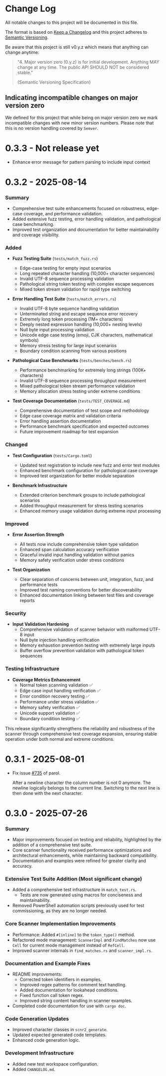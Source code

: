# Change Log

All notable changes to this project will be documented in this file.

The format is based on [Keep a Changelog](http://keepachangelog.com/)
and this project adheres to [Semantic Versioning](http://semver.org/).

Be aware that this project is still v0.y.z which means that anything can change anytime:

> "4. Major version zero (0.y.z) is for initial development. Anything MAY change at any time. The
> public API SHOULD NOT be considered stable."
>
> (Semantic Versioning Specification)

## Indicating incompatible changes on major version zero

We defined for this project that while being on major version zero we mark incompatible changes with
new minor version numbers. Please note that this is no version handling covered by `Semver`.

# 0.3.3 - Not release yet

* Enhance error message for pattern parsing to include input context

# 0.3.2 - 2025-08-14

### Summary

* Comprehensive test suite enhancements focused on robustness, edge-case coverage, and performance validation.
* Added extensive fuzz testing, error handling validation, and pathological case benchmarking.
* Improved test organization and documentation for better maintainability and coverage visibility.

### Added

* **Fuzz Testing Suite** (`tests/match_fuzz.rs`)
  - Edge-case testing for empty input scenarios
  - Long repeated character handling (10,000+ character sequences)
  - Invalid UTF-8 sequence processing validation
  - Pathological string token testing with complex escape sequences
  - Mixed token stream validation for rapid type switching

* **Error Handling Test Suite** (`tests/match_errors.rs`)
  - Invalid UTF-8 byte sequence handling validation
  - Unterminated string and escape sequence error recovery
  - Extremely long token processing (1M+ characters)
  - Deeply nested expression handling (10,000+ nesting levels)
  - Null byte input processing validation
  - Unicode edge case testing (emoji, CJK characters, mathematical symbols)
  - Memory stress testing for large input scenarios
  - Boundary condition scanning from various positions

* **Pathological Case Benchmarks** (`tests/benches/bench.rs`)
  - Performance benchmarking for extremely long strings (100K+ characters)
  - Invalid UTF-8 sequence processing throughput measurement
  - Mixed pathological token stream performance validation
  - Memory allocation stress testing under extreme conditions

* **Test Coverage Documentation** (`tests/TEST_COVERAGE.md`)
  - Comprehensive documentation of test scope and methodology
  - Edge case coverage matrix and validation criteria
  - Error handling assertion documentation
  - Performance benchmark specification and expected outcomes
  - Future improvement roadmap for test expansion

### Changed

* **Test Configuration** (`tests/Cargo.toml`)
  - Updated test registration to include new fuzz and error test modules
  - Enhanced benchmark configuration for pathological case coverage
  - Improved test organization for better module separation

* **Benchmark Infrastructure**
  - Extended criterion benchmark groups to include pathological scenarios
  - Added throughput measurement for stress testing scenarios
  - Enhanced memory usage validation during extreme input processing

### Improved

* **Error Assertion Strength**
  - All tests now include comprehensive token type validation
  - Enhanced span calculation accuracy verification
  - Graceful invalid input handling validation without panics
  - Memory safety verification under stress conditions

* **Test Organization**
  - Clear separation of concerns between unit, integration, fuzz, and performance tests
  - Improved test naming conventions for better discoverability
  - Enhanced documentation linking between test files and coverage reports

### Security

* **Input Validation Hardening**
  - Comprehensive validation of scanner behavior with malformed UTF-8 input
  - Null byte injection handling verification
  - Memory exhaustion prevention testing with extremely large inputs
  - Buffer overflow prevention validation with pathological token sequences

### Testing Infrastructure

* **Coverage Metrics Enhancement**
  - Normal token scanning validation ✅
  - Edge case input handling verification ✅
  - Error condition recovery testing ✅
  - Performance under stress validation ✅
  - Memory safety verification ✅
  - Unicode support validation ✅
  - Boundary condition testing ✅

This release significantly strengthens the reliability and robustness of the scanner through comprehensive test coverage expansion, ensuring stable operation under both normal and extreme conditions.

# 0.3.1 - 2025-08-01

* Fix issue [#735](https://github.com/jsinger67/parol/issues/735) of parol.

  After a newline character the column number is not 0 anymore. The newline logically belongs to the
  current line. Switching to the next line is then done with the next character.

# 0.3.0 - 2025-07-26

### Summary

* Major improvements focused on testing and reliability, highlighted by the addition of a comprehensive test suite.
* Core scanner functionality received performance optimizations and architectural enhancements, while maintaining backward compatibility.
* Documentation and examples were refined for greater clarity and accuracy.


### Extensive Test Suite Addition (Most significant change)

* Added a comprehensive test infrastructure in `match_test.rs`.
  - Tests are now generated using macros for conciseness and maintainability.
* Removed PowerShell automation scripts previously used for test commissioning, as they are no longer needed.


### Core Scanner Implementation Improvements

* Performance: Added `#[inline]` to the `token_type()` method.
* Refactored mode management: `ScannerImpl` and `FindMatches` now use `Cell` for current mode management instead of `RefCell`.
* Improved scanner internals in `find_matches.rs` and `scanner_impl.rs`.


### Documentation and Example Fixes
* README improvements:
  - Corrected token identifiers in examples.
  - Improved regex patterns for comment text handling.
  - Added documentation for lookahead conditions.
  - Fixed function call token regex.
  - Improved string content handling in scanner examples.
* Completed code documentation for use with `cargo doc`.


### Code Generation Updates
* Improved character classes in `scnr2_generate`.
* Updated expected generated code templates.
* Enhanced code generation logic.


### Development Infrastructure
* Added new test workspace configuration.
* Added `CHANGELOG.md`.

